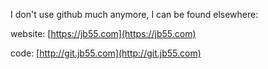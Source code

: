I don't use github much anymore, I can be found elsewhere:

website: [https://jb55.com](https://jb55.com)

code: [http://git.jb55.com](http://git.jb55.com)

